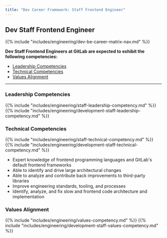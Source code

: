 ```yaml
---
title: "Dev Career Framework: Staff Frontend Engineer"
---
```


## Dev Staff Frontend Engineer

{{% include "includes/engineering/dev-be-career-matrix-nav.md" %}}

**Dev Staff Frontend Engineers at GitLab are expected to exhibit the following competencies:**

- [Leadership Competencies](#leadership-competencies)
- [Technical Competencies](#technical-competencies)
- [Values Alignment](#values-alignment)

---

### Leadership Competencies

{{% include "includes/engineering/staff-leadership-competency.md" %}}
{{% include "includes/engineering/development-staff-leadership-competency.md" %}}

### Technical Competencies

{{% include "includes/engineering/staff-technical-competency.md" %}}
{{% include "includes/engineering/development-staff-technical-competency.md" %}}
- Expert knowledge of frontend programming languages and GitLab's default frontend frameworks
- Able to identify and drive large architectural changes
- Able to analyze and contribute back improvements to third-party libraries
- Improve engineering standards, tooling, and processes
- Identify, analyze, and fix slow and frontend code architecture and implementation

###  Values Alignment

{{% include "includes/engineering/values-competency.md" %}}
{{% include "includes/engineering/development-staff-values-competency.md" %}}
